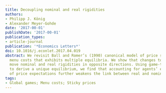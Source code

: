 ```yaml
---
title: Decoupling nominal and real rigidities
authors:
- Philipp J. König
- Alexander Meyer-Gohde
date: '2017-00-01'
publishDate: '2017-00-01'
publication_types:
- article-journal
publication: '*Economics Letters*'
doi: 10.1016/j.econlet.2017.04.019
abstract: We revisit Ball and Romer’s (1990) canonical model of price setting with
  menu costs that exhibits multiple equilibria. We show that changes to firms’ markups
  move nominal and real rigidities in opposite directions. Using game-theoretic tools
  to derive a unique equilibrium, we find that accounting for agents’ endogenous adjustment
  of price expectations further weakens the link between real and nominal rigidities.
tags:
- Global games; Menu costs; Sticky prices
---
```

